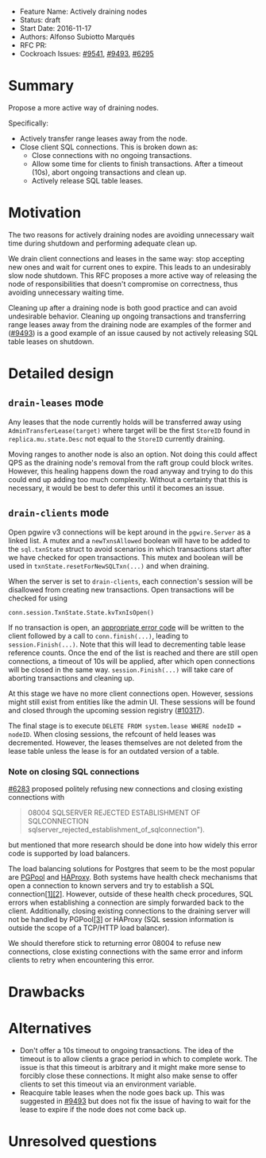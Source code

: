 - Feature Name: Actively draining nodes
- Status: draft
- Start Date: 2016-11-17
- Authors: Alfonso Subiotto Marqués
- RFC PR:
- Cockroach Issues: [#9541](https://github.com/cockroachdb/cockroach/issues/9541), [#9493](https://github.com/cockroachdb/cockroach/issues/9493), [#6295](https://github.com/cockroachdb/cockroach/issues/6295)

# Summary
Propose a more active way of draining nodes.

Specifically:
- Actively transfer range leases away from the node.
- Close client SQL connections. This is broken down as:
  - Close connections with no ongoing transactions.
  - Allow some time for clients to finish transactions. After a timeout (10s), abort ongoing transactions and clean up.
  - Actively release SQL table leases.

# Motivation
The two reasons for actively draining nodes are avoiding unnecessary wait time during shutdown and performing adequate clean up.

We drain client connections and leases in the same way: stop accepting new ones and wait for current ones to expire. This leads to an undesirably slow node shutdown. This RFC proposes a more active way of releasing the node of responsibilities that doesn't compromise on correctness, thus avoiding unnecessary waiting time.

Cleaning up after a draining node is both good practice and can avoid undesirable behavior. Cleaning up ongoing transactions and transferring range leases away from the draining node are examples of the former and ([#9493](https://github.com/cockroachdb/cockroach/issues/9493)) is a good example of an issue caused by not actively releasing SQL table leases on shutdown.

# Detailed design
## `drain-leases` mode
Any leases that the node currently holds will be transferred away using `AdminTransferLease(target)` where target will be the first `StoreID` found in `replica.mu.state.Desc` not equal to the `StoreID` currently draining.

Moving ranges to another node is also an option. Not doing this could affect QPS as the draining node's removal from the raft group could block writes. However, this healing happens down the road anyway and trying to do this could end up adding too much complexity. Without a certainty that this is necessary, it would be best to defer this until it becomes an issue.
## `drain-clients` mode
Open pgwire v3 connections will be kept around in the `pgwire.Server` as a linked list. A mutex and a `newTxnsAllowed` boolean will have to be added to the `sql.txnState` struct to avoid scenarios in which transactions start after we have checked for open transactions. This mutex and boolean will be used in `txnState.resetForNewSQLTxn(...)` and when draining.

When the server is set to `drain-clients`, each connection's session will be disallowed from creating new transactions. Open transactions will be checked for using
```
conn.session.TxnState.State.kvTxnIsOpen()
```
If no transaction is open, an [appropriate error code](#note-on-closing-sql-connections) will be written to the client followed by a call to `conn.finish(...)`, leading to `session.Finish(...)`. Note that this will lead to decrementing table lease reference counts. Once the end of the list is reached and there are still open connections, a timeout of 10s will be applied, after which open connections will be closed in the same way. `session.Finish(...)` will take care of aborting transactions and cleaning up.

At this stage we have no more client connections open. However, sessions might still exist from entities like the admin UI. These sessions will be found and closed through the upcoming session registry ([#10317](https://github.com/cockroachdb/cockroach/pull/10317/)).

The final stage is to execute `DELETE FROM system.lease WHERE nodeID = nodeID`. When closing sessions, the refcount of held leases was decremented. However, the leases themselves are not deleted from the lease table unless the lease is for an outdated version of a table.

### Note on closing SQL connections
[#6283](https://github.com/cockroachdb/cockroach/pull/6283) proposed politely refusing new connections and closing existing connections with

> 08004  SQLSERVER REJECTED ESTABLISHMENT OF SQLCONNECTION
> sqlserver_rejected_establishment_of_sqlconnection").

but mentioned that more research should be done into how widely this error code is supported by load balancers.

The load balancing solutions for Postgres that seem to be the most popular are [PGPool](http://www.pgpool.net/docs/latest/pgpool-en.html) and [HAProxy](https://www.haproxy.com/). Both systems have health check mechanisms that open a connection to known servers and try to establish a SQL connection[[1]](http://www.pgpool.net/docs/latest/pgpool-en.html#HEALTH_CHECK_USER)[[2]](https://www.haproxy.com/doc/aloha/7.0/haproxy/healthchecks.html#checking-a-pgsql-service). However, outside of these health check procedures, SQL errors when establishing a connection are simply forwarded back to the client. Additionally, closing existing connections to the draining server will not be handled by PGPool[[3]](http://www.pgpool.net/pipermail/pgpool-general/2016-October/005110.html) or HAProxy (SQL session information is outside the scope of a TCP/HTTP load balancer).

We should therefore stick to returning error 08004 to refuse new connections, close existing connections with the same error and inform clients to retry when encountering this error.

# Drawbacks

# Alternatives
- Don't offer a 10s timeout to ongoing transactions. The idea of the timeout is to allow clients a grace period in which to complete work. The issue is that this timeout is arbitrary and it might make more sense to forcibly close these connections. It might also make sense to offer clients to set this timeout via an environment variable.
- Reacquire table leases when the node goes back up. This was suggested in [#9493](https://github.com/cockroachdb/cockroach/issues/9493) but does not fix the issue of having to wait for the lease to expire if the node does not come back up.

# Unresolved questions
